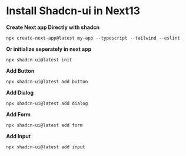# Install Shadcn-ui in Next13

**Create Next app Directly with shadcn**

```
npx create-next-app@latest my-app --typescript --tailwind --eslint

```
**Or initialize seperately in next app**

``` npx
npx shadcn-ui@latest init
```


**Add Button**


``` npx
npx shadcn-ui@latest add button
```


**Add Dialog**


```
npx shadcn-ui@latest add dialog
```

**Add Form**

```
npx shadcn-ui@latest add form
```


**Add Input**

```
npx shadcn-ui@latest add input
```